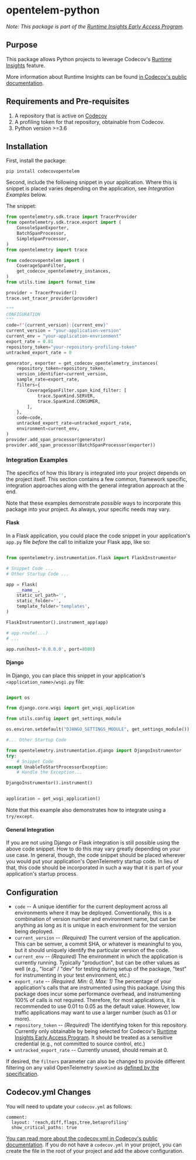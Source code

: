 # opentelem-python

_Note: This package is part of the [Runtime Insights Early Access Program](https://about.codecov.io/product/feature/runtime-insights/)._

## Purpose

This package allows Python projects to leverage Codecov's [Runtime Insights](https://about.codecov.io/product/feature/runtime-insights/) feature.

More information about Runtime Insights can be found [in Codecov's public documentation](https://docs.codecov.com/docs/runtime-insights).

## Requirements and Pre-requisites

1. A repository that is active on [Codecov](https://codecov.io)
2. A profiling token for that repository, obtainable from Codecov.
3. Python version >=3.6

## Installation

First, install the package:

```
pip install codecovopentelem
```

Second, include the following snippet in your application. Where this is snippet is placed varies depending on the application, see _Integration Examples_ below.

The snippet:

```python
from opentelemetry.sdk.trace import TracerProvider
from opentelemetry.sdk.trace.export import (
    ConsoleSpanExporter,
    BatchSpanProcessor,
    SimpleSpanProcessor,
)
from opentelemetry import trace

from codecovopentelem import (
    CoverageSpanFilter,
    get_codecov_opentelemetry_instances,
)
from utils.time import format_time

provider = TracerProvider()
trace.set_tracer_provider(provider)

"""
CONFIGURATION
"""
code=f"{current_version}:{current_env}"
current_version = "your-application-version"
current_env = "your-application-envrionment"
export_rate = 0.01
repository_token="your-repository-profiling-token"
untracked_export_rate = 0

generator, exporter = get_codecov_opentelemetry_instances(
    repository_token=repository_token,
    version_identifier=current_version,
    sample_rate=export_rate,
    filters={
        CoverageSpanFilter.span_kind_filter: [
            trace.SpanKind.SERVER,
            trace.SpanKind.CONSUMER,
        ],
    },
    code=code,
    untracked_export_rate=untracked_export_rate,
    environment=current_env,
)
provider.add_span_processor(generator)
provider.add_span_processor(BatchSpanProcessor(exporter))
```

### Integration Examples

The specifics of how this library is integrated into your project depends on the project itself. This section contains a few common, framework specific, integration approaches along with the general integration approach at the end.

Note that these examples demonstrate _possible_ ways to incorporate this package into your project. As always, your specific needs may vary.

#### Flask

In a Flask application, you could place the code snippet in your application's `app.py` file _before_ the call to initialize your Flask app, like so:

```python

from opentelemetry.instrumentation.flask import FlaskInstrumentor

# Snippet Code ...
# Other Startup Code ...

app = Flask(
    __name__,
    static_url_path='',
    static_folder='',
    template_folder='templates',
)

FlaskInstrumentor().instrument_app(app)

# app.route(...)
# ...

app.run(host='0.0.0.0', port=8080)
```

#### Django

In Django, you can place this snippet in your application's `<application_name>/wsgi.py` file:

```python

import os

from django.core.wsgi import get_wsgi_application

from utils.config import get_settings_module

os.environ.setdefault("DJANGO_SETTINGS_MODULE", get_settings_module())

#... Other Startup Code

from opentelemetry.instrumentation.django import DjangoInstrumentor
try:
    # Snippet Code
except UnableToStartProcessorException:
    # Handle the Exception...

DjangoInstrumentor().instrument()


application = get_wsgi_application()
```

Note that this example also demonstrates how to integrate using a `try/except`.

#### General Integration

If you are not using Django or Flask integration is still possible using the above code snippet. How to do this may vary greatly depending on your use case. In general, though, the code snippet should be placed wherever you would put your application's OpenTelemetry startup code. In lieu of that, this code should be incorporated in such a way that it is part of your application's startup process.

## Configuration

- `code` -- A unique identifier for the current deployment across all environments where it may be deployed. Conventionally, this is a combination of version number and environment name, but can be anything as long as it is unique in each environment for the version being deployed.
- `current_version` -- _(Required)_ The current version of the application. This can be semver, a commit SHA, or whatever is meaningful to you, but it should uniquely identify the particular version of the code.
- `current_env` -- _(Required)_ The environment in which the application is currently running. Typically "production", but can be other values as well (e.g., "local" / "dev" for testing during setup of the package, "test" for instrumenting in your test environment, etc.)
- `export_rate` -- _(Required. Min: 0, Max: 1)_ The percentage of your application's calls that are instrumented using this package. Using this package does incur some performance overhead, and instrumenting 100% of calls is not required. Therefore, for most applications, it is recommended to use 0.01 to 0.05 as the default value. However, low traffic applications may want to use a larger number (such as 0.1 or more).
- `repository_token` -- _(Required)_ The identifying token for this repository. Currently only obtainable by being selected for Codecov's [Runtime Insights Early Access Program](https://about.codecov.io/product/feature/runtime-insights/). It should be treated as a sensitive credential (e.g., not committed to source control, etc.)
- `untracked_export_rate` -- Currently unused, should remain at 0.

If desired, the `filters` parameter can also be changed to provide different filtering on any valid OpenTelemetry `SpanKind` as [defined by the specification](https://github.com/open-telemetry/opentelemetry-specification/blob/main/specification/trace/api.md#spankind).

## Codecov.yml Changes

You will need to update your `codecov.yml` as follows:

```
comment:
  layout: 'reach,diff,flags,tree,betaprofiling'
  show_critical_paths: true

```

[You can read more about the codecov.yml in Codecov's public documentation](https://docs.codecov.com/docs/codecov-yaml). If you do not have a `codecov.yml` in your project, you can create the file in the root of your project and add the above configuration.
